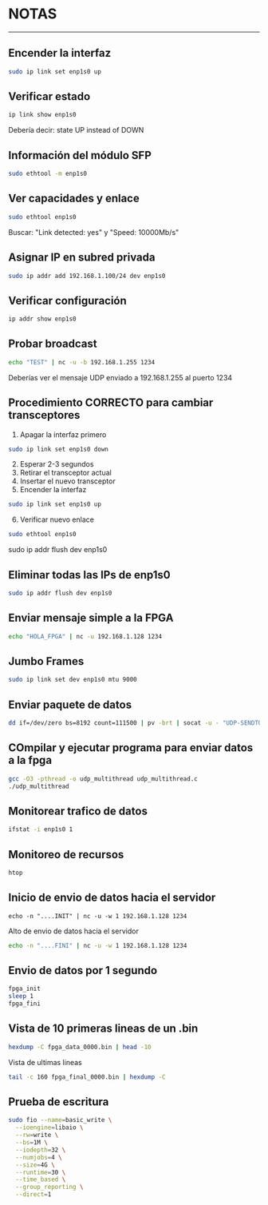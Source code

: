 # NOTAS
---

Encender la interfaz
---
```bash
sudo ip link set enp1s0 up
```

Verificar estado
---
```bash
ip link show enp1s0
```
Debería decir: state UP instead of DOWN

Información del módulo SFP
---
```bash
sudo ethtool -m enp1s0
```

Ver capacidades y enlace
---
```bash
sudo ethtool enp1s0
```
Buscar: "Link detected: yes" y "Speed: 10000Mb/s"

Asignar IP en subred privada
---
```bash
sudo ip addr add 192.168.1.100/24 dev enp1s0
```

Verificar configuración
---
```bash
ip addr show enp1s0
```

Probar broadcast
---
```bash
echo "TEST" | nc -u -b 192.168.1.255 1234
```
Deberías ver el mensaje UDP enviado a 192.168.1.255 al puerto 1234

Procedimiento CORRECTO para cambiar transceptores
---
1. Apagar la interfaz primero
```bash
sudo ip link set enp1s0 down
```
2. Esperar 2-3 segundos
3. Retirar el transceptor actual
4. Insertar el nuevo transceptor
5. Encender la interfaz
```bash
sudo ip link set enp1s0 up
```
6. Verificar nuevo enlace
```bash
sudo ethtool enp1s0
```
sudo ip addr flush dev enp1s0

Eliminar todas las IPs de enp1s0
---
```bash
sudo ip addr flush dev enp1s0
```
Enviar mensaje simple a la FPGA
---
```bash
echo "HOLA_FPGA" | nc -u 192.168.1.128 1234
```
Jumbo Frames
---
```bash
sudo ip link set dev enp1s0 mtu 9000
```
Enviar paquete de datos
---
```bash
dd if=/dev/zero bs=8192 count=111500 | pv -brt | socat -u - "UDP-SENDTO:192.168.1.128:1234"
```
COmpilar y ejecutar programa para enviar datos a la fpga
---
```bash
gcc -O3 -pthread -o udp_multithread udp_multithread.c
./udp_multithread
```
Monitorear trafico de datos
---
```bash
ifstat -i enp1s0 1
```
Monitoreo de recursos
---
```bash
htop
```
Inicio de envio de datos hacia el servidor
---
```bahs
echo -n "....INIT" | nc -u -w 1 192.168.1.128 1234
```
Alto de envio de datos hacia el servidor
```bash
echo -n "....FINI" | nc -u -w 1 192.168.1.128 1234
```
Envio de datos por 1 segundo
---
```bash
fpga_init 
sleep 1
fpga_fini
```
Vista de 10 primeras lineas de un .bin
---
```bash
hexdump -C fpga_data_0000.bin | head -10
```
Vista de ultimas lineas
```bash
tail -c 160 fpga_final_0000.bin | hexdump -C
```
Prueba de escritura
---
```bash
sudo fio --name=basic_write \
  --ioengine=libaio \
  --rw=write \
  --bs=1M \
  --iodepth=32 \
  --numjobs=4 \
  --size=4G \
  --runtime=30 \
  --time_based \
  --group_reporting \
  --direct=1
```
